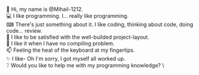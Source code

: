 👋 Hi, my name is @Mihail-1212. \
💻 I like programming. I... really like programming. \
⌨ There's just something about it. I like coding, thinking about code, doing code... review. \
🌱 I like to be satisfied with the well-builded project-layout. \
💞️ I like it when I have no compiling problem. \
📫 Feeling the heat of the keyboard at my fingertips.  \
✨ I like- Oh I'm sorry, I got myself all worked up. \
❔ Would you like to help me with my programming knowledge? \

<!---
Mihail-1212/Mihail-1212 is a ✨ special ✨ repository because its `README.md` (this file) appears on your GitHub profile.
You can click the Preview link to take a look at your changes.
--->
